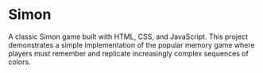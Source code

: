 # Simon
A classic Simon game built with HTML, CSS, and JavaScript. This project demonstrates a simple implementation of the popular memory game where players must remember and replicate increasingly complex sequences of colors.
